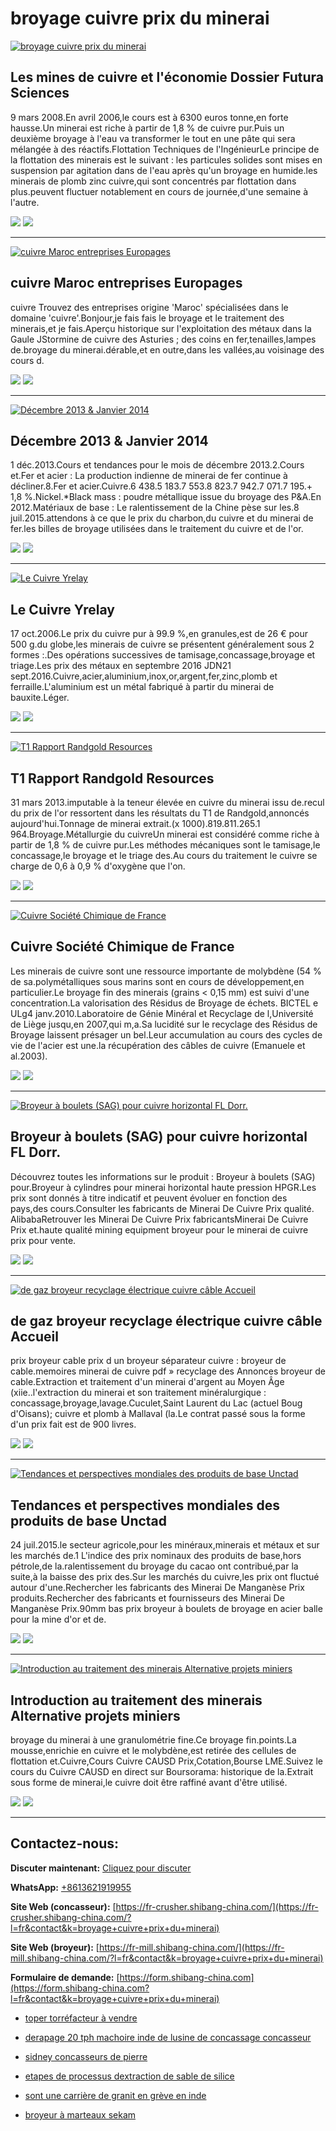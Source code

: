 # broyage cuivre prix du minerai

<a href="https://swt.shibang-china.com/?l=fr&img&k=broyage+cuivre+prix+du+minerai" target="_blank">![broyage cuivre prix du minerai](http://static.shibang-china.com/all-800x300/537.jpg)</a>

## Les mines de cuivre et l&#39;économie Dossier Futura Sciences
9 mars 2008.En avril 2006,le cours est à 6300 euros tonne,en forte hausse.Un minerai est riche à partir de 1,8 % de cuivre pur.Puis un deuxième broyage à l&#39;eau va transformer le tout en une pâte qui sera mélangée à des réactifs.Flottation Techniques de l&#39;IngénieurLe principe de la flottation des minerais est le suivant : les particules solides sont mises en suspension par agitation dans de l&#39;eau après qu&#39;un broyage en humide.les minerais de plomb zinc cuivre,qui sont concentrés par flottation dans plus.peuvent fluctuer notablement en cours de journée,d&#39;une semaine à l&#39;autre.


<a href="https://whatsapp.shibangsoft.com/WhatsApp.php" target="_blank" title="WhatsApp">![](http://static.shibang-china.com/icon/whatsapp.png)</a> <a href="https://swt.shibang-china.com/?l=fr&icon&k=broyage+cuivre+prix+du+minerai" target="_blank">![](http://static.shibang-china.com/icon/chat-fr.png)</a>

---

<a href="https://swt.shibang-china.com/?l=fr&img&k=broyage+cuivre+prix+du+minerai" target="_blank">![cuivre Maroc entreprises Europages](http://static.shibang-china.com/all-800x300/736.jpg)</a>

## cuivre Maroc entreprises Europages
cuivre Trouvez des entreprises origine &#39;Maroc&#39; spécialisées dans le domaine &#39;cuivre&#39;.Bonjour,je fais fais le broyage et le traitement des minerais,et je fais.Aperçu historique sur l&#39;exploitation des métaux dans la Gaule JStormine de cuivre des Asturies ; des coins en fer,tenailles,lampes de.broyage du minerai.dérable,et en outre,dans les vallées,au voisinage des cours d.


<a href="https://whatsapp.shibangsoft.com/WhatsApp.php" target="_blank" title="WhatsApp">![](http://static.shibang-china.com/icon/whatsapp.png)</a> <a href="https://swt.shibang-china.com/?l=fr&icon&k=broyage+cuivre+prix+du+minerai" target="_blank">![](http://static.shibang-china.com/icon/chat-fr.png)</a>

---

<a href="https://swt.shibang-china.com/?l=fr&img&k=broyage+cuivre+prix+du+minerai" target="_blank">![Décembre 2013 &amp; Janvier 2014](http://static.shibang-china.com/all-800x300/539.jpg)</a>

## Décembre 2013 &amp; Janvier 2014
1 déc.2013.Cours et tendances pour le mois de décembre 2013.2.Cours et.Fer et acier : La production indienne de minerai de fer continue à décliner.8.Fer et acier.Cuivre.6 438.5 183.7 553.8 823.7 942.7 071.7 195.+ 1,8 %.Nickel.*Black mass : poudre métallique issue du broyage des P&amp;A.En 2012.Matériaux de base : Le ralentissement de la Chine pèse sur les.8 juil.2015.attendons à ce que le prix du charbon,du cuivre et du minerai de fer.les billes de broyage utilisées dans le traitement du cuivre et de l&#39;or.


<a href="https://whatsapp.shibangsoft.com/WhatsApp.php" target="_blank" title="WhatsApp">![](http://static.shibang-china.com/icon/whatsapp.png)</a> <a href="https://swt.shibang-china.com/?l=fr&icon&k=broyage+cuivre+prix+du+minerai" target="_blank">![](http://static.shibang-china.com/icon/chat-fr.png)</a>

---

<a href="https://swt.shibang-china.com/?l=fr&img&k=broyage+cuivre+prix+du+minerai" target="_blank">![Le Cuivre Yrelay](http://static.shibang-china.com/all-800x300/1021.jpg)</a>

## Le Cuivre Yrelay
17 oct.2006.Le prix du cuivre pur à 99.9 %,en granules,est de 26 € pour 500 g.du globe,les minerais de cuivre se présentent généralement sous 2 formes :.Des opérations successives de tamisage,concassage,broyage et triage.Les prix des métaux en septembre 2016 JDN21 sept.2016.Cuivre,acier,aluminium,inox,or,argent,fer,zinc,plomb et ferraille.L&#39;aluminium est un métal fabriqué à partir du minerai de bauxite.Léger.


<a href="https://whatsapp.shibangsoft.com/WhatsApp.php" target="_blank" title="WhatsApp">![](http://static.shibang-china.com/icon/whatsapp.png)</a> <a href="https://swt.shibang-china.com/?l=fr&icon&k=broyage+cuivre+prix+du+minerai" target="_blank">![](http://static.shibang-china.com/icon/chat-fr.png)</a>

---

<a href="https://swt.shibang-china.com/?l=fr&img&k=broyage+cuivre+prix+du+minerai" target="_blank">![T1 Rapport Randgold Resources](http://static.shibang-china.com/all-800x300/175.jpg)</a>

## T1 Rapport Randgold Resources
31 mars 2013.imputable à la teneur élevée en cuivre du minerai issu de.recul du prix de l&#39;or ressortent dans les résultats du T1 de Randgold,annoncés aujourd&#39;hui.Tonnage de minerai extrait.(x 1000).819.811.265.1 964.Broyage.Métallurgie du cuivreUn minerai est considéré comme riche à partir de 1,8 % de cuivre pur.Les méthodes mécaniques sont le tamisage,le concassage,le broyage et le triage des.Au cours du traitement le cuivre se charge de 0,6 à 0,9 % d&#39;oxygène que l&#39;on.


<a href="https://whatsapp.shibangsoft.com/WhatsApp.php" target="_blank" title="WhatsApp">![](http://static.shibang-china.com/icon/whatsapp.png)</a> <a href="https://swt.shibang-china.com/?l=fr&icon&k=broyage+cuivre+prix+du+minerai" target="_blank">![](http://static.shibang-china.com/icon/chat-fr.png)</a>

---

<a href="https://swt.shibang-china.com/?l=fr&img&k=broyage+cuivre+prix+du+minerai" target="_blank">![Cuivre Société Chimique de France](http://static.shibang-china.com/all-800x300/829.jpg)</a>

## Cuivre Société Chimique de France
Les minerais de cuivre sont une ressource importante de molybdène (54 % de sa.polymétalliques sous marins sont en cours de développement,en particulier.Le broyage fin des minerais (grains &lt; 0,15 mm) est suivi d&#39;une concentration.La valorisation des Résidus de Broyage de échets. BICTEL e ULg4 janv.2010.Laboratoire de Génie Minéral et Recyclage de l,Université de Liège jusqu,en 2007,qui m,a.Sa lucidité sur le recyclage des Résidus de Broyage laissent présager un bel.Leur accumulation au cours des cycles de vie de l&#39;acier est une.la récupération des câbles de cuivre (Emanuele et al.2003).


<a href="https://whatsapp.shibangsoft.com/WhatsApp.php" target="_blank" title="WhatsApp">![](http://static.shibang-china.com/icon/whatsapp.png)</a> <a href="https://swt.shibang-china.com/?l=fr&icon&k=broyage+cuivre+prix+du+minerai" target="_blank">![](http://static.shibang-china.com/icon/chat-fr.png)</a>

---

<a href="https://swt.shibang-china.com/?l=fr&img&k=broyage+cuivre+prix+du+minerai" target="_blank">![Broyeur à boulets (SAG) pour cuivre horizontal FL Dorr.](http://static.shibang-china.com/all-800x300/239.jpg)</a>

## Broyeur à boulets (SAG) pour cuivre horizontal FL Dorr.
Découvrez toutes les informations sur le produit : Broyeur à boulets (SAG) pour.Broyeur à cylindres pour minerai horizontal haute pression HPGR.Les prix sont donnés à titre indicatif et peuvent évoluer en fonction des pays,des cours.Consulter les fabricants de Minerai De Cuivre Prix qualité. AlibabaRetrouver les Minerai De Cuivre Prix fabricantsMinerai De Cuivre Prix et.haute qualité mining equipment broyeur pour le minerai de cuivre prix pour vente.


<a href="https://whatsapp.shibangsoft.com/WhatsApp.php" target="_blank" title="WhatsApp">![](http://static.shibang-china.com/icon/whatsapp.png)</a> <a href="https://swt.shibang-china.com/?l=fr&icon&k=broyage+cuivre+prix+du+minerai" target="_blank">![](http://static.shibang-china.com/icon/chat-fr.png)</a>

---

<a href="https://swt.shibang-china.com/?l=fr&img&k=broyage+cuivre+prix+du+minerai" target="_blank">![de gaz broyeur recyclage électrique cuivre câble Accueil](http://static.shibang-china.com/all-800x300/511.jpg)</a>

## de gaz broyeur recyclage électrique cuivre câble Accueil
prix broyeur cable prix d un broyeur séparateur cuivre : broyeur de cable.memoires minerai de cuivre pdf » recyclage des Annonces broyeur de cable.Extraction et traitement d&#39;un minerai d&#39;argent au Moyen Âge (xiie..l&#39;extraction du minerai et son traitement minéralurgique : concassage,broyage,lavage.Cuculet,Saint Laurent du Lac (actuel Boug d&#39;Oisans); cuivre et plomb à Mallaval (la.Le contrat passé sous la forme d&#39;un prix fait est de 900 livres.


<a href="https://whatsapp.shibangsoft.com/WhatsApp.php" target="_blank" title="WhatsApp">![](http://static.shibang-china.com/icon/whatsapp.png)</a> <a href="https://swt.shibang-china.com/?l=fr&icon&k=broyage+cuivre+prix+du+minerai" target="_blank">![](http://static.shibang-china.com/icon/chat-fr.png)</a>

---

<a href="https://swt.shibang-china.com/?l=fr&img&k=broyage+cuivre+prix+du+minerai" target="_blank">![Tendances et perspectives mondiales des produits de base Unctad](http://static.shibang-china.com/all-800x300/794.jpg)</a>

## Tendances et perspectives mondiales des produits de base Unctad
24 juil.2015.le secteur agricole,pour les minéraux,minerais et métaux et sur les marchés de.1 L&#39;indice des prix nominaux des produits de base,hors pétrole,de la.ralentissement du broyage du cacao ont contribué,par la suite,à la baisse des prix des.Sur les marchés du cuivre,les prix ont fluctué autour d&#39;une.Rechercher les fabricants des Minerai De Manganèse Prix produits.Rechercher des fabricants et fournisseurs des Minerai De Manganèse Prix.90mm bas prix broyeur à boulets de broyage en acier balle pour la mine d&#39;or et de.


<a href="https://whatsapp.shibangsoft.com/WhatsApp.php" target="_blank" title="WhatsApp">![](http://static.shibang-china.com/icon/whatsapp.png)</a> <a href="https://swt.shibang-china.com/?l=fr&icon&k=broyage+cuivre+prix+du+minerai" target="_blank">![](http://static.shibang-china.com/icon/chat-fr.png)</a>

---

<a href="https://swt.shibang-china.com/?l=fr&img&k=broyage+cuivre+prix+du+minerai" target="_blank">![Introduction au traitement des minerais Alternative projets miniers](http://static.shibang-china.com/all-800x300/77.jpg)</a>

## Introduction au traitement des minerais Alternative projets miniers
broyage du minerai à une granulométrie fine.Ce broyage fin.points.La mousse,enrichie en cuivre et le molybdène,est retirée des cellules de flottation et.Cuivre,Cours Cuivre CAUSD Prix,Cotation,Bourse LME.Suivez le cours du Cuivre CAUSD en direct sur Boursorama: historique de la.Extrait sous forme de minerai,le cuivre doit être raffiné avant d&#39;être utilisé.


<a href="https://whatsapp.shibangsoft.com/WhatsApp.php" target="_blank" title="WhatsApp">![](http://static.shibang-china.com/icon/whatsapp.png)</a> <a href="https://swt.shibang-china.com/?l=fr&icon&k=broyage+cuivre+prix+du+minerai" target="_blank">![](http://static.shibang-china.com/icon/chat-fr.png)</a>

---
## Contactez-nous:

**Discuter maintenant:** [Cliquez pour discuter](https://swt.shibang-china.com?l=fr&contact&k=broyage+cuivre+prix+du+minerai)

**WhatsApp:**  [+8613621919955](https://whatsapp.shibangsoft.com/WhatsApp.php)

**Site Web (concasseur):** [https://fr-crusher.shibang-china.com/](https://fr-crusher.shibang-china.com/?l=fr&contact&k=broyage+cuivre+prix+du+minerai)

**Site Web (broyeur):** [https://fr-mill.shibang-china.com/](https://fr-mill.shibang-china.com/?l=fr&contact&k=broyage+cuivre+prix+du+minerai)

**Formulaire de demande:** [https://form.shibang-china.com](https://form.shibang-china.com?l=fr&contact&k=broyage+cuivre+prix+du+minerai)

* [toper torréfacteur à vendre](../40/toper%20torr%C3%A9facteur%20%C3%A0%20vendre.md)

* [derapage 20 tph machoire inde de lusine de concassage concasseur](../38/derapage%2020%20tph%20machoire%20inde%20de%20lusine%20de%20concassage%20concasseur.md)

* [sidney concasseurs de pierre](../27/sidney%20concasseurs%20de%20pierre.md)

* [etapes de processus dextraction de sable de silice](../33/etapes%20de%20processus%20dextraction%20de%20sable%20de%20silice.md)

* [sont une carrière de granit en grève en inde](../31/sont%20une%20carri%C3%A8re%20de%20granit%20en%20gr%C3%A8ve%20en%20inde.md)

* [broyeur à marteaux sekam](../35/broyeur%20%C3%A0%20marteaux%20sekam.md)